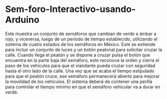 # Sem-foro-Interactivo-usando-Arduino
Este muestra un conjunto de semáforos que cambian de verde a ámbar a rojo, y viceversa, 
luego de un período de tiempo establecido, utilizando el sistema de cuatro estados de los semáforos en México. 
Este se extiende para incluir un conjunto de luces y un botón peatonal para solicitar cruzar la calle.
Cuando llega el peatón y se dispone a cruzar pulsa el botón que encuentra en la parte baja del semáforo, 
este reconoce la orden y cierra el paso de los vehículos para que el viandante pueda cruzar con seguridad hasta el otro lado de la calle. 
Una vez que se acaba el tiempo estipulado para que el peatón cruce, ese semáforo permanecerá abierto para mejorar la movilidad de los vehículos.
El sistema deberá de contener una perilla para controlar el tiempo mínimo en que el semáforo vehicular va a durar en verde.
